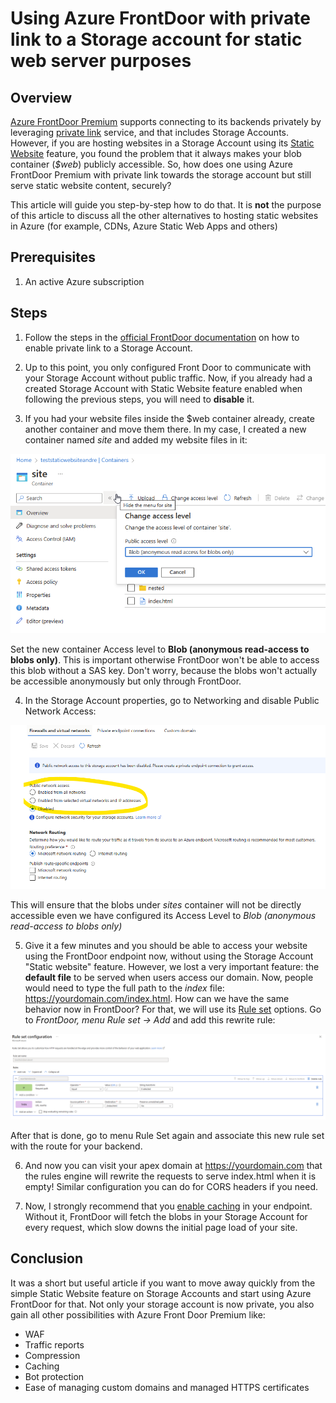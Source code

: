 # Using Azure FrontDoor with private link to a Storage account for static web server purposes

## Overview

[Azure FrontDoor Premium](https://learn.microsoft.com/en-us/azure/frontdoor/front-door-overview) supports connecting to its backends privately by leveraging [private link](https://learn.microsoft.com/en-us/azure/frontdoor/private-link) service, and that includes Storage Accounts. However, if you are hosting websites in a Storage Account using its [Static Website](https://learn.microsoft.com/en-us/azure/storage/blobs/storage-blob-static-website) feature, you found the problem that it always makes your blob container (*$web*) publicly accessible.
So, how does one using Azure FrontDoor Premium with private link towards the storage account but still serve static website content, securely?

This article will guide you step-by-step how to do that. It is **not** the purpose of this article to discuss all the other alternatives to hosting static websites in Azure (for example, CDNs, Azure Static Web Apps and others)

## Prerequisites

1) An active Azure subscription

## Steps

1) Follow the steps in the [official FrontDoor documentation](https://learn.microsoft.com/en-us/azure/frontdoor/standard-premium/how-to-enable-private-link-storage-account) on how to enable private link to a Storage Account.

2) Up to this point, you only configured Front Door to communicate with your Storage Account without public traffic. Now, if you already had a created Storage Account with Static Website feature enabled when following the previous steps, you will need to **disable** it.

3) If you had your website files inside the $web container already, create another container and move them there. In my case, I created a new container named *site* and added my website files in it:

![blob](images/1-container.png)

Set the new container Access level to **Blob (anonymous read-access to blobs only)**. This is important otherwise FrontDoor won't be able to access this blob without a SAS key. Don't worry, because the blobs won't actually be accessible anonymously but only through FrontDoor.

4) In the Storage Account properties, go to Networking and disable Public Network Access:

![networking](images/2-networking.png)

This will ensure that the blobs under *sites* container will not be directly accessible even we have configured its Access Level to *Blob (anonymous read-access to blobs only)*

5) Give it a few minutes and you should be able to access your website using the FrontDoor endpoint now, without using the Storage Account "Static website" feature. However, we lost a very important feature: the **default file** to be served when users access our domain. Now, people would need to type the full path to the *index* file: https://yourdomain.com/index.html. How can we have the same behavior now in FrontDoor? For that, we will use its [Rule set](https://learn.microsoft.com/en-us/azure/frontdoor/standard-premium/how-to-configure-rule-set) options. Go to *FrontDoor, menu Rule set -> Add* and add this rewrite rule:

![rule](images/3-ruleset.png)

After that is done, go to menu Rule Set again and associate this new rule set with the route for your backend.

6) And now you can visit your apex domain at https://yourdomain.com that the rules engine will rewrite the requests to serve index.html when it is empty! Similar configuration you can do for CORS headers if you need.

7) Now, I strongly recommend that you [enable caching](https://learn.microsoft.com/en-us/azure/frontdoor/how-to-configure-caching) in your endpoint. Without it, FrontDoor will fetch the blobs in your Storage Account for every request, which slow downs the initial page load of your site. 

## Conclusion
It was a short but useful article if you want to move away quickly from the simple Static Website feature on Storage Accounts and start using Azure FrontDoor for that. Not only your storage account is now private, you also gain all other possibilities with Azure Front Door Premium like:

- WAF
- Traffic reports
- Compression
- Caching
- Bot protection
- Ease of managing custom domains and managed HTTPS certificates